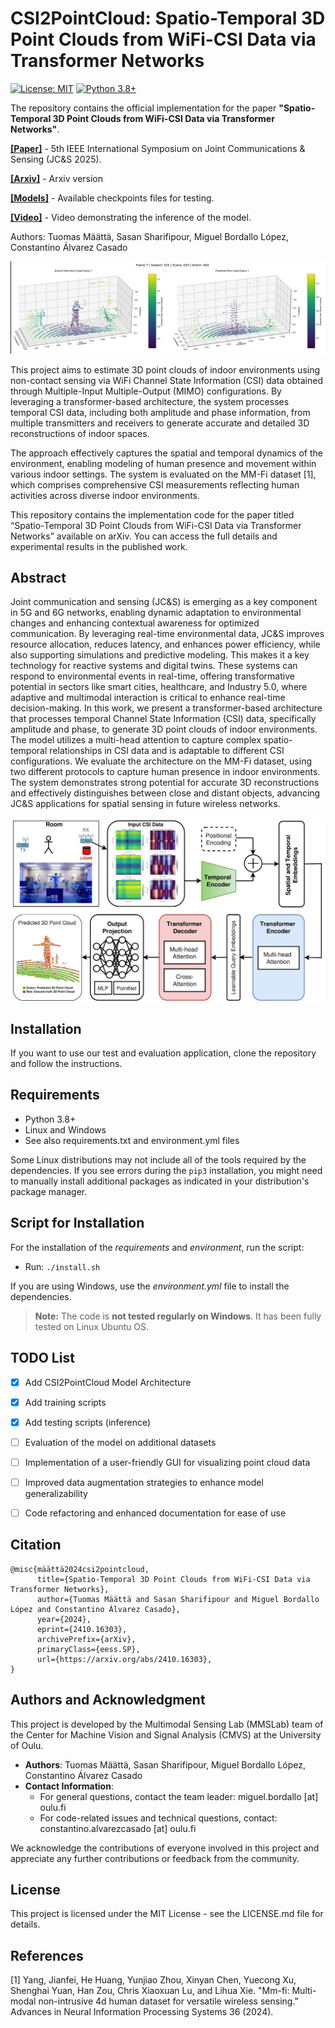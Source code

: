# CSI2PointCloud: Spatio-Temporal 3D Point Clouds from WiFi-CSI Data via Transformer Networks
[![License: MIT](https://img.shields.io/badge/License-MIT-yellow.svg)](https://opensource.org/licenses/MIT)
[![Python 3.8+](https://img.shields.io/badge/python-3.8+-green.svg)](https://www.python.org/downloads/release/python-380/)

The repository contains the official implementation for the paper **"Spatio-Temporal 3D Point Clouds from WiFi-CSI Data via Transformer Networks"**.

[**[Paper]**]([https://arxiv.org/abs/2410.16303](https://ieeexplore.ieee.org/abstract/document/10880635)) - 5th IEEE International Symposium on Joint Communications & Sensing (JC&S 2025).

[**[Arxiv]**](https://arxiv.org/abs/2410.16303) - Arxiv version

[**[Models]**](https://drive.google.com/drive/folders/1U9hMGtMoQWgP_Obi5k1Vts_WbEHi85Vi?usp=sharing) - Available checkpoints files for testing.

[**[Video]**](https://www.youtube.com/watch?v=vH6PyjHoH-w) - Video demonstrating the inference of the model.

Authors: Tuomas Määttä, Sasan Sharifipour, Miguel Bordallo López, Constantino Álvarez Casado


![cover](docs/images/prediction_subject_split.jpg)

This project aims to estimate 3D point clouds of indoor environments using non-contact sensing via WiFi Channel State Information (CSI)
data obtained through Multiple-Input Multiple-Output (MIMO) configurations. By leveraging a transformer-based architecture, 
the system processes temporal CSI data, including both amplitude and phase information, from multiple transmitters and receivers 
to generate accurate and detailed 3D reconstructions of indoor spaces.

The approach effectively captures the spatial and temporal dynamics of the environment, enabling modeling of human presence 
and movement within various indoor settings. The system is evaluated on the MM-Fi dataset [1], which comprises comprehensive CSI 
measurements reflecting human activities across diverse indoor environments.

This repository contains the implementation code for the paper titled “Spatio-Temporal 3D Point Clouds from WiFi-CSI Data via Transformer Networks” available on arXiv. 
You can access the full details and experimental results in the published work.



## Abstract
Joint communication and sensing (JC&S) is emerging as a key component in 5G and 6G networks, enabling dynamic adaptation 
to environmental changes and enhancing contextual awareness for optimized communication. By leveraging real-time environmental 
data, JC&S improves resource allocation, reduces latency, and enhances power efficiency, while also supporting simulations 
and predictive modeling. This makes it a key technology for reactive systems and digital twins. These systems can respond 
to environmental events in real-time, offering transformative potential in sectors like smart cities, healthcare, 
and Industry 5.0, where adaptive and multimodal interaction is critical to enhance real-time decision-making. 
In this work, we present a transformer-based architecture that processes temporal Channel State Information (CSI) data, 
specifically amplitude and phase, to generate 3D point clouds of indoor environments. The model utilizes a multi-head 
attention to capture complex spatio-temporal relationships in CSI data and is adaptable to different CSI configurations. 
We evaluate the architecture on the MM-Fi dataset, using two different protocols to capture human presence in indoor 
environments. The system demonstrates strong potential for accurate 3D reconstructions and effectively distinguishes 
between close and distant objects, advancing JC&S applications for spatial sensing in future wireless networks. 


![arch](docs/images/csi2pc_arch_v5.jpg)

## Installation
If you want to use our test and evaluation application, clone the repository and follow the instructions.

## Requirements
* Python 3.8+
* Linux and Windows
* See also requirements.txt and environment.yml files

Some Linux distributions may not include all of the tools required by the dependencies. If you see errors during the `pip3` installation, you might need to manually install additional packages as indicated in your distribution's package manager.

## Script for Installation
For the installation of the _requirements_ and _environment_, run the script:
* Run: `./install.sh`

If you are using Windows, use the _environment.yml_ file to install the dependencies.

> **Note:** The code is **not tested regularly on Windows**. It has been fully tested on Linux Ubuntu OS.

## TODO List
 - [X] Add CSI2PointCloud Model Architecture
 - [X] Add training scripts
 - [X] Add testing scripts (inference)
 - [ ] Evaluation of the model on additional datasets
 - [ ] Implementation of a user-friendly GUI for visualizing point cloud data
 - [ ] Improved data augmentation strategies to enhance model generalizability
 - [ ] Code refactoring and enhanced documentation for ease of use


##  Citation
```
@misc{määttä2024csi2pointcloud,
      title={Spatio-Temporal 3D Point Clouds from WiFi-CSI Data via Transformer Networks}, 
      author={Tuomas Määttä and Sasan Sharifipour and Miguel Bordallo López and Constantino Álvarez Casado},
      year={2024},
      eprint={2410.16303},
      archivePrefix={arXiv},
      primaryClass={eess.SP},
      url={https://arxiv.org/abs/2410.16303}, 
}
```

## Authors and Acknowledgment
This project is developed by the Multimodal Sensing Lab (MMSLab) team of the Center for Machine Vision and Signal Analysis (CMVS) 
at the University of Oulu.
* **Authors**: Tuomas Määttä, Sasan Sharifipour, Miguel Bordallo López, Constantino Álvarez Casado
* **Contact Information**: 
  * For general questions, contact the team leader: miguel.bordallo [at] oulu.fi
  * For code-related issues and technical questions, contact: constantino.alvarezcasado [at] oulu.fi

We acknowledge the contributions of everyone involved in this project and appreciate any further contributions or feedback from the community.

## License
This project is licensed under the MIT License - see the LICENSE.md file for details.

## References
[1] Yang, Jianfei, He Huang, Yunjiao Zhou, Xinyan Chen, Yuecong Xu, Shenghai Yuan, Han Zou, Chris Xiaoxuan Lu, and Lihua Xie. "Mm-fi: Multi-modal non-intrusive 4d human dataset for versatile wireless sensing." Advances in Neural Information Processing Systems 36 (2024).

